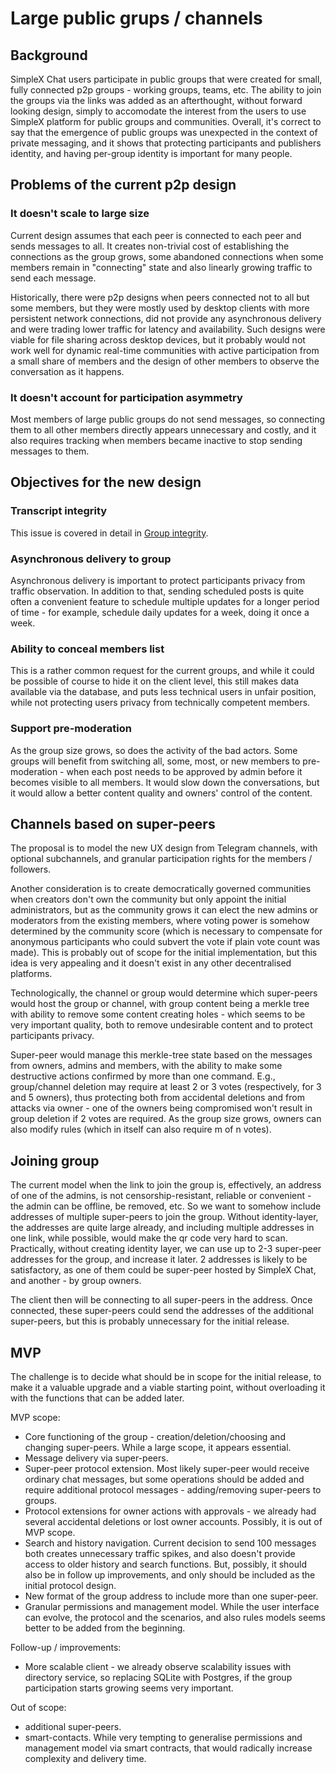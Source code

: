 # Large public grups / channels

## Background

SimpleX Chat users participate in public groups that were created for small, fully connected p2p groups - working groups, teams, etc. The ability to join the groups via the links was added as an afterthought, without forward looking design, simply to accomodate the interest from the users to use SimpleX platform for public groups and communities. Overall, it's correct to say that the emergence of public groups was unexpected in the context of private messaging, and it shows that protecting participants and publishers identity, and having per-group identity is important for many people.

## Problems of the current p2p design

### It doesn't scale to large size

Current design assumes that each peer is connected to each peer and sends messages to all. It creates non-trivial cost of establishing the connections as the group grows, some abandoned connections when some members remain in "connecting" state and also linearly growing traffic to send each message.

Historically, there were p2p designs when peers connected not to all but some members, but they were mostly used by desktop clients with more persistent network connections, did not provide any asynchronous delivery and were trading lower traffic for latency and availability. Such designs were viable for file sharing across desktop devices, but it probably would not work well for dynamic real-time communities with active participation from a small share of members and the design of other members to observe the conversation as it happens.

### It doesn't account for participation asymmetry

Most members of large public groups do not send messages, so connecting them to all other members directly appears unnecessary and costly, and it also requires tracking when members became inactive to stop sending messages to them.

## Objectives for the new design

### Transcript integrity

This issue is covered in detail in [Group integrity](./2023-10-20-group-integrity.md).

### Asynchronous delivery to group

Asynchronous delivery is important to protect participants privacy from traffic observation. In addition to that, sending scheduled posts is quite often a convenient feature to schedule multiple updates for a longer period of time - for example, schedule daily updates for a week, doing it once a week.

### Ability to conceal members list

This is a rather common request for the current groups, and while it could be possible of course to hide it on the client level, this still makes data available via the database, and puts less technical users in unfair position, while not protecting users privacy from technically competent members.

### Support pre-moderation

As the group size grows, so does the activity of the bad actors. Some groups will benefit from switching all, some, most, or new members to pre-moderation - when each post needs to be approved by admin before it becomes visible to all members. It would slow down the conversations, but it would allow a better content quality and owners' control of the content.

## Channels based on super-peers

The proposal is to model the new UX design from Telegram channels, with optional subchannels, and granular participation rights for the members / followers.

Another consideration is to create democratically governed communities when creators don't own the community but only appoint the initial administrators, but as the community grows it can elect the new admins or moderators from the existing members, where voting power is somehow determined by the community score (which is necessary to compensate for anonymous participants who could subvert the vote if plain vote count was made). This is probably out of scope for the initial implementation, but this idea is very appealing and it doesn't exist in any other decentralised platforms.

Technologically, the channel or group would determine which super-peers would host the group or channel, with group content being a merkle tree with ability to remove some content creating holes - which seems to be very important quality, both to remove undesirable content and to protect participants privacy.

Super-peer would manage this merkle-tree state based on the messages from owners, admins and members, with the ability to make some destructive actions confirmed by more than one command. E.g., group/channel deletion may require at least 2 or 3 votes (respectively, for 3 and 5 owners), thus protecting both from accidental deletions and from attacks via owner - one of the owners being compromised won't result in group deletion if 2 votes are required. As the group size grows, owners can also modify rules (which in itself can also require m of n votes).

## Joining group

The current model when the link to join the group is, effectively, an address of one of the admins, is not censorship-resistant, reliable or convenient - the admin can be offline, be removed, etc. So we want to somehow include addresses of multiple super-peers to join the group. Without identity-layer, the addresses are quite large already, and including multiple addresses in one link, while possible, would make the qr code very hard to scan. Practically, without creating identity layer, we can use up to 2-3 super-peer addresses for the group, and increase it later. 2 addresses is likely to be satisfactory, as one of them could be super-peer hosted by SimpleX Chat, and another - by group owners.

The client then will be connecting to all super-peers in the address. Once connected, these super-peers could send the addresses of the additional super-peers, but this is probably unnecessary for the initial release.

## MVP

The challenge is to decide what should be in scope for the initial release, to make it a valuable upgrade and a viable starting point, without overloading it with the functions that can be added later.

MVP scope:

- Core functioning of the group - creation/deletion/choosing and changing super-peers. While a large scope, it appears essential.
- Message delivery via super-peers.
- Super-peer protocol extension. Most likely super-peer would receive ordinary chat messages, but some operations should be added and require additional protocol messages - adding/removing super-peers to groups.
- Protocol extensions for owner actions with approvals - we already had several accidental deletions or lost owner accounts. Possibly, it is out of MVP scope.
- Search and history navigation. Current decision to send 100 messages both creates unnecessary traffic spikes, and also doesn't provide access to older history and search functions. But, possibly, it should also be in follow up improvements, and only should be included as the initial protocol design.
- New format of the group address to include more than one super-peer.
- Granular permissions and management model. While the user interface can evolve, the protocol and the scenarios, and also rules models seems better to be added from the beginning.

Follow-up / improvements:
- More scalable client - we already observe scalability issues with directory service, so replacing SQLite with Postgres, if the group participation starts growing seems very important.

Out of scope:
- additional super-peers.
- smart-contacts. While very tempting to generalise permissions and management model via smart contracts, that would radically increase complexity and delivery time.
